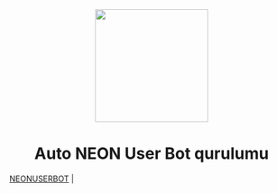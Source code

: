 <div align="center">
  <img src="https://imgyukle.com/f/2021/08/16/pctas.jpg" width="200" height="200">
  <h1>Auto NEON User Bot qurulumu</h1>
</div>
        <a href="https://t.me/NeonUserBot">NEONUSERBOT</a> |
